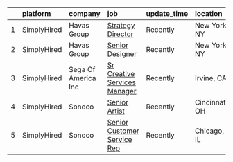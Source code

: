 

|    | platform    | company             | job                                                                                                                                | update_time   | location       |
|---:|:------------|:--------------------|:-----------------------------------------------------------------------------------------------------------------------------------|:--------------|:---------------|
|  1 | SimplyHired | Havas Group         | [Strategy Director](https://www.simplyhired.com/job/5mjVPpCpKFMgpJIrdv_hAVYGZj0uppv0wzC2Uav_GHNhh7-KX-Bxxg?q=artworker)            | Recently      | New York, NY   |
|  2 | SimplyHired | Havas Group         | [Senior Designer](https://www.simplyhired.com/job/Ufnn0ntlF8zhs3BC_pTwoVRY-qkuORpMwQEYesU5fJshcmSuNnTahQ?q=artworker)              | Recently      | New York, NY   |
|  3 | SimplyHired | Sega Of America Inc | [Sr Creative Services Manager](https://www.simplyhired.com/job/9YF_1yT0W8DRWaXON1hbMgSAsjZYHgEtsJ5LYUCpzoub8VqZBS_C9w?q=artworker) | Recently      | Irvine, CA     |
|  4 | SimplyHired | Sonoco              | [Senior Artist](https://www.simplyhired.com/job/gyQf-wXViE5DTjh6jQYwtf4n8pryWEZj3FCgwRPHI5i7PJlc-DU_Og?q=artworker)                | Recently      | Cincinnati, OH |
|  5 | SimplyHired | Sonoco              | [Senior Customer Service Rep](https://www.simplyhired.com/job/i4YKc7l0WTtkNcj-q5V0oz7x5hYHmsRGL0Uo7-faMJUVfTevZ5qyBQ?q=artworker)  | Recently      | Chicago, IL    |
